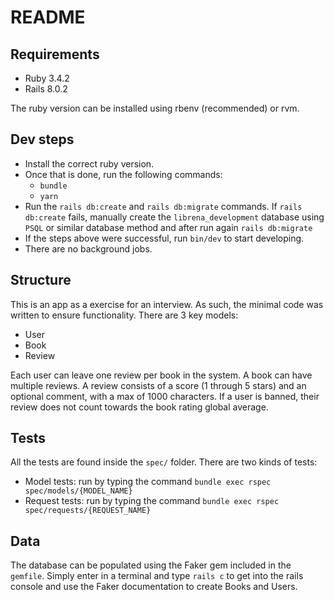 # README

## Requirements
- Ruby 3.4.2
- Rails 8.0.2

The ruby version can be installed using rbenv (recommended) or rvm.

## Dev steps
- Install the correct ruby version.
- Once that is done, run the following commands:
  - `bundle`
  - `yarn`
- Run the `rails db:create` and `rails db:migrate` commands. If `rails db:create` fails, manually create
the `librena_development` database using `PSQL` or similar database method and after run again `rails db:migrate`
- If the steps above were successful, run `bin/dev` to start developing.
- There are no background jobs.

## Structure
This is an app as a exercise for an interview. As such, the minimal code was written to ensure functionality.
There are 3 key models:

- User
- Book
- Review

Each user can leave one review per book in the system. A book can have multiple reviews.
A review consists of a score (1 through 5 stars) and an optional comment, with a max of 1000 characters.
If a user is banned, their review does not count towards the book rating global average.

## Tests
All the tests are found inside the `spec/` folder. There are two kinds of tests:

- Model tests: run by typing the command `bundle exec rspec spec/models/{MODEL_NAME}`
- Request tests: run by typing the command `bundle exec rspec spec/requests/{REQUEST_NAME}`

## Data
The database can be populated using the Faker gem included in the `gemfile`.
Simply enter in a terminal and type `rails c` to get into the rails console and use the
Faker documentation to create Books and Users.
